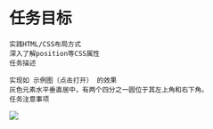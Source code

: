 任务目标
====
    实践HTML/CSS布局方式
    深入了解position等CSS属性
    任务描述

    实现如 示例图（点击打开） 的效果
    灰色元素水平垂直居中，有两个四分之一圆位于其左上角和右下角。
    任务注意事项
![](http://7xrp04.com1.z0.glb.clouddn.com/task_1_4_1.png)
